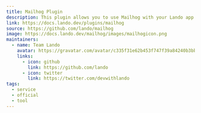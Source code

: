 ```yaml
---
title: Mailhog Plugin
description: This plugin allows you to use Mailhog with your Lando app.
link: https://docs.lando.dev/plugins/mailhog
source: https://github.com/lando/mailhog
image: https://docs.lando.dev/mailhog/images/mailhogicon.png
maintainers:
  - name: Team Lando
    avatar: https://gravatar.com/avatar/c335f31e62b453f747f39a84240b3bbd
    links:
      - icon: github
        link: https://github.com/lando
      - icon: twitter
        link: https://twitter.com/devwithlando
tags:
  - service
  - official
  - tool
---
```


